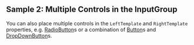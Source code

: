 ## Sample 2: Multiple Controls in the InputGroup

You can also place multiple controls in the `LeftTemplate` and `RightTemplate` properties, e.g. [RadioButton](/docs/controls/bootstrap/RadioButton/{branch})s or a combination of 
[Button](/docs/controls/bootstrap/Button/{branch})s and [DropDownButton](/docs/controls/bootstrap/DropDownButton/{branch})s.
